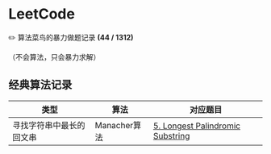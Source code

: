 # LeetCode

✏️ 算法菜鸟的暴力做题记录 **(44 / 1312)**

（不会算法，只会暴力求解）



## 经典算法记录

| 类型                     | 算法         | 对应题目                                                     |
| ------------------------ | ------------ | ------------------------------------------------------------ |
| 寻找字符串中最长的回文串 | Manacher算法 | [5. Longest Palindromic Substring](https://github.com/DanielXuuuuu/LeetCode/tree/master/5.%20Longest%20Palindromic%20Substring) |

